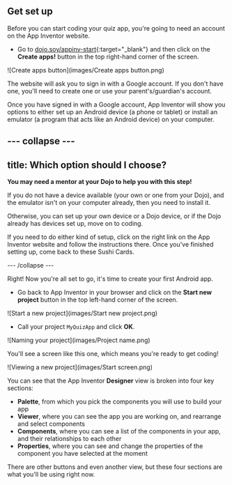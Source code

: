 ## Get set up

Before you can start coding your quiz app, you're going to need an account on the App Inventor website. 

+ Go to [dojo.soy/appinv-start](http://dojo.soy/appinv-start){:target="_blank"} and then click on the **Create apps!** button in the top right-hand corner of the screen.

![Create apps button](images/Create apps button.png)

The website will ask you to sign in with a Google account. If you don't have one, you'll need to create one or use your parent's/guardian's account.

Once you have signed in with a Google account, App Inventor will show you options to either set up an Android device (a phone or tablet) or install an emulator (a program that acts like an Android device) on your computer.

--- collapse ---
---
title: Which option should I choose?
---

**You may need a mentor at your Dojo to help you with this step!** 

If you do not have a device available (your own or one from your Dojo), and the emulator isn't on your computer already, then you need to install it.

Otherwise, you can set up your own device or a Dojo device, or if the Dojo already has devices set up, move on to coding. 

If you need to do either kind of setup, click on the right link on the App Inventor website and follow the instructions there. Once you've finished setting up, come back to these Sushi Cards.

--- /collapse ---

Right! Now you're all set to go, it's time to create your first Android app.

+ Go back to App Inventor in your browser and click on the **Start new project** button in the top left-hand corner of the screen.

![Start a new project](images/Start new project.png)

+ Call your project `MyQuizApp` and click **OK**.

![Naming your project](images/Project name.png)

You'll see a screen like this one, which means you're ready to get coding!

![Viewing a new project](images/Start screen.png)

You can see that the App Inventor **Designer** view is broken into four key sections:
 + **Palette**, from which you pick the components you will use to build your app
 + **Viewer**, where you can see the app you are working on, and rearrange and select components
 + **Components**, where you can see a list of the components in your app, and their relationships to each other
 + **Properties**, where you can see and change the properties of the component you have selected at the moment
  
There are other buttons and even another view, but these four sections are what you'll be using right now.

